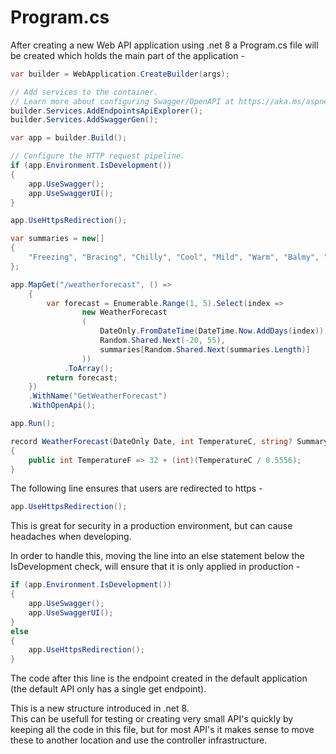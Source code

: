 # Program.cs

After creating a new Web API application using .net 8 a Program.cs file will be created which holds
the main part of the application -

```C#
var builder = WebApplication.CreateBuilder(args);

// Add services to the container.
// Learn more about configuring Swagger/OpenAPI at https://aka.ms/aspnetcore/swashbuckle
builder.Services.AddEndpointsApiExplorer();
builder.Services.AddSwaggerGen();

var app = builder.Build();

// Configure the HTTP request pipeline.
if (app.Environment.IsDevelopment())
{
    app.UseSwagger();
    app.UseSwaggerUI();
}

app.UseHttpsRedirection();

var summaries = new[]
{
    "Freezing", "Bracing", "Chilly", "Cool", "Mild", "Warm", "Balmy", "Hot", "Sweltering", "Scorching"
};

app.MapGet("/weatherforecast", () =>
    {
        var forecast = Enumerable.Range(1, 5).Select(index =>
                new WeatherForecast
                (
                    DateOnly.FromDateTime(DateTime.Now.AddDays(index)),
                    Random.Shared.Next(-20, 55),
                    summaries[Random.Shared.Next(summaries.Length)]
                ))
            .ToArray();
        return forecast;
    })
    .WithName("GetWeatherForecast")
    .WithOpenApi();

app.Run();

record WeatherForecast(DateOnly Date, int TemperatureC, string? Summary)
{
    public int TemperatureF => 32 + (int)(TemperatureC / 0.5556);
}
```

The following line ensures that users are redirected to https -

```C#
app.UseHttpsRedirection();
```

This is great for security in a production environment, but can cause headaches when developing.

In order to handle this, moving the line into an else statement below the IsDevelopment check,
will ensure that it is only applied in production -

```C#
if (app.Environment.IsDevelopment())
{
    app.UseSwagger();
    app.UseSwaggerUI();
}
else
{
    app.UseHttpsRedirection();
}
```

The code after this line is the endpoint created in the default application (the default API only has a single get
endpoint).

This is a new structure introduced in .net 8.   
This can be usefull for testing or creating very small API's quickly by keeping all the code in this file, but 
for most API's it makes sense to move these to another location and use the controller infrastructure.